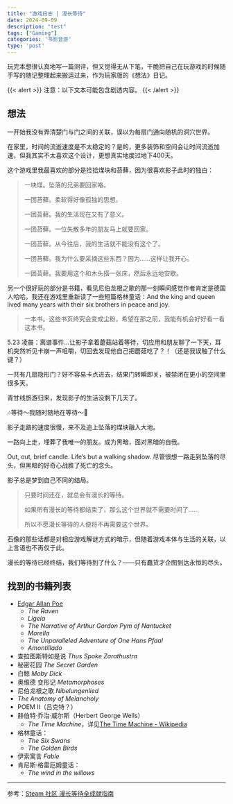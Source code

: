 ```yaml
---
title: "游戏日志 | 漫长等待"
date: 2024-09-09
description: "test"
tags: ["Gaming"]
categories: '书影音游'
type: 'post'
---
```


玩完本想很认真地写一篇测评，但又觉得无从下笔，干脆把自己在玩游戏的时候随手写的随记整理起来搬运过来，作为玩家版的《想法》日记。
<!--more-->

{{< alert  >}}
注意：以下文本可能包含剧透内容。
{{< /alert  >}}

## 想法

一开始我没有弄清楚门与门之间的关联，误以为每扇门通向随机的洞穴世界。

在家里，时间的流逝速度是不太稳定的？是的，更多装饰和空间会让时间流逝加速，但我其实不太喜欢这个设计，更想真实地度过地下400天。

这个游戏里我最喜欢的部分是捡拾煤块和苔藓，因为很喜欢影子此时的独白：

> 一块煤。坠落的兄弟要回家咯。
> 
> 一团苔藓。柔软得好像孤独的思想。
> 
> 一团苔藓。我的生活现在又有了意义。
> 
> 一团苔藓。一位失散多年的朋友马上就要回家。
> 
> 一团苔藓。从今往后，我的生活就不能没有这个了。
> 
> 一团苔藓。我为什么要采摘这些东西？因为……这样让我开心。
> 
> 一团苔藓。我要用这个和木头搭一张床，然后永远地安歇。

另一个很好玩的部分是书籍，看见尼伯龙根之歌的那一刻瞬间感觉作者肯定是德国人哈哈。我还在游戏里重新读了一些短篇格林童话：And the king and queen lived many years with their six brothers in peace and joy.

> 一本书。这些书页终究会变成尘粉，希望在那之前，我能有机会好好看一看这本书。

5.23 凌晨：离谱事件…让影子拿着蘑菇站着等待，切应用和朋友聊了一下天，耳机突然听见卡崩一声咀嚼，切回去发现他自己把蘑菇吃了？！（还是我误触了什么键？）

一共有几扇隐形门？好不容易卡点进去，结果门转瞬即关，被禁闭在更小的空间里很多天。

青甘线旅游归来，发现影子的生活没剩下几天了。

🎶等待～我随时随地在等待～🎵

影子走路的速度很慢，来不及追上坠落的煤块融入大地。

一路向上走，埋葬了我唯一的朋友。成为黑暗，面对黑暗的自我。

Out, out, brief candle. Life’s but a walking shadow. 尽管很想一路走到坠落的尽头，但黑暗的好奇心战胜了死亡的念头。

影子总是梦到自己不同的结局。

> 只要时间还在，就总会有漫长的等待。
> 
> 如果所有漫长的等待都结束了，那么这个世界就不需要时间了……
> 
> 所以不愿漫长等待的人便将不再需要这个世界。

石像的那些话都是对相应游戏解谜方式的暗示，但随着游戏本体与生活的关联，以上言语也不再仅于此。

漫长的等待已经终结，我们等待到了什么？——只有蠢货才企图到达永恒的尽头。


## 找到的书籍列表

- [Edgar Allan Poe](https://en.wikipedia.org/wiki/Edgar_Allan_Poe)
	- *The Raven*
	- *Ligeia*
	- *The Narrative of Arthur Gordon Pym of Nantucket*
	- *Morella*
	- *The Unparalleled Adventure of One Hans Pfaal*
	- *Amontillado*
- 查拉图斯特如是说 *Thus Spoke Zarathustra*
- 秘密花园 *The Secret Garden*
- 白鲸 *Moby Dick*
- 奥维德 变形记 *Metamorphoses*
- 尼伯龙根之歌 *Nibelungenlied*
- *The Anatomy of Melancholy*
- POEM II（吕克特？）
- 赫伯特·乔治·威尔斯（Herbert George Wells）
	- *The Time Machine*，详见[The Time Machine - Wikipedia](https://en.wikipedia.org/wiki/The_Time_Machine)
- 格林童话：
	- *The Six Swans*
	- *The Golden Birds*
- 伊索寓言 *Fable*
- 肯尼斯·格雷厄姆童话：
	- *The wind in the willows*


---

参考：[Steam 社区 漫长等待全成就指南](https://steamcommunity.com/sharedfiles/filedetails/?id=2045137218)